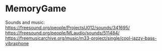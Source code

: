 ﻿# MemoryGame

Sounds and music:
https://freesound.org/people/ProjectsU012/sounds/341695/
https://freesound.org/people/MLaudio/sounds/511484/
https://freemusicarchive.org/music/m33-project/single/cool-jazzy-bass-vibraphone
